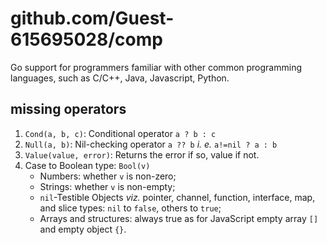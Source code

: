 # github.com/Guest-615695028/comp
Go support for programmers familiar with other common programming languages, such as C/C++, Java, Javascript, Python.
## missing operators
1. `Cond(a, b, c)`: Conditional operator `a ? b : c` 
2. `Null(a, b)`: Nil-checking operator `a ?? b` *i. e.* `a!=nil ? a : b`
3. `Value(value, error)`: Returns the error if so, value if not.
4. Case to Boolean type: `Bool(v)`
   - Numbers: whether `v` is non-zero;
   - Strings: whether `v` is non-empty;
   - `nil`-Testible Objects *viz.* pointer, channel, function, interface, map, and slice types: `nil` to `false`, others to `true`;
   - Arrays and structures: always true as for JavaScript empty array `[]` and empty object `{}`.
